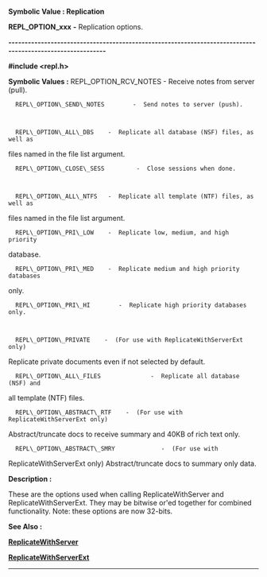 




<!--
 /\* Font Definitions \*/
 @font-face
 {font-family:"Tms Rmn";
 panose-1:2 2 6 3 4 5 5 2 3 4;}
@font-face
 {font-family:Helv;
 panose-1:2 11 6 4 2 2 2 3 2 4;}
@font-face
 {font-family:"Cambria Math";
 panose-1:2 4 5 3 5 4 6 3 2 4;}
 /\* Style Definitions \*/
 p.MsoNormal, li.MsoNormal, div.MsoNormal
 {margin-top:0cm;
 margin-right:0cm;
 margin-bottom:8.0pt;
 margin-left:0cm;
 line-height:107%;
 font-size:11.0pt;
 font-family:"Calibri",sans-serif;}
.MsoChpDefault
 {font-size:11.0pt;}
.MsoPapDefault
 {margin-bottom:8.0pt;
 line-height:107%;}
 /\* Page Definitions \*/
 @page WordSection1
 {size:612.0pt 792.0pt;
 margin:72.0pt 72.0pt 72.0pt 72.0pt;}
div.WordSection1
 {page:WordSection1;}
-->




 


**Symbolic Value : Replication**



**REPL\_OPTION\_xxx** **-** Replication
options.


**----------------------------------------------------------------------------------------------------------**



**#include <repl.h>**


 **Symbolic Values :**      REPL\_OPTION\_RCV\_NOTES          -  Receive notes from server
(pull).  

  

      REPL\_OPTION\_SEND\_NOTES        -  Send notes to server (push).  

  

      REPL\_OPTION\_ALL\_DBS    -  Replicate all database (NSF) files, as well as
files named in the file list argument.  

  

      REPL\_OPTION\_CLOSE\_SESS         -  Close sessions when done.  

  

      REPL\_OPTION\_ALL\_NTFS   -  Replicate all template (NTF) files, as well as
files named in the file list argument.  

  

      REPL\_OPTION\_PRI\_LOW    -  Replicate low, medium, and high priority
database.  

  

      REPL\_OPTION\_PRI\_MED    -  Replicate medium and high priority databases
only.  

  

      REPL\_OPTION\_PRI\_HI        -  Replicate high priority databases only.  

  

      REPL\_OPTION\_PRIVATE    -  (For use with ReplicateWithServerExt only)
Replicate private documents even if not selected by default.  

  

      REPL\_OPTION\_ALL\_FILES              -  Replicate all database (NSF) and
all template (NTF) files.  

  

      REPL\_OPTION\_ABSTRACT\_RTF    -  (For use with ReplicateWithServerExt only)
Abstract/truncate docs to receive summary and 40KB of rich text only.  

  

      REPL\_OPTION\_ABSTRACT\_SMRY             -  (For use with
ReplicateWithServerExt only) Abstract/truncate docs to summary only data.  

  




**Description :**



These are
the options used when calling ReplicateWithServer and ReplicateWithServerExt. 
They may be bitwise or'ed together for combined functionality.   Note: these
options are now 32-bits.


 **See Also :**


**[ReplicateWithServer](ReplicateWithServer.md)**


**[ReplicateWithServerExt](ReplicateWithServerExt.md)**



----------------------------------------------------------------------------------------------------------


 





